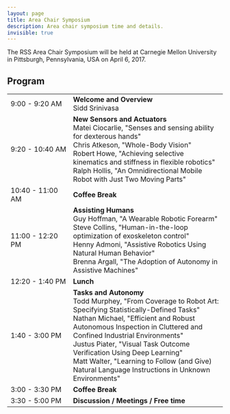 ```yaml
---
layout: page
title: Area Chair Symposium
description: Area chair symposium time and details.
invisible: true
---
```


The RSS Area Chair Symposium will be held at Carnegie Mellon University in
Pittsburgh, Pennsylvania, USA on April 6, 2017.

## Program

<table class="table">
    <tbody>
      <tr>
        <td style="width: 130px">9:00 - 9:20 AM</td>
        <td>
          <b>Welcome and Overview</b> <br/>
          Sidd Srinivasa
        </td>
      </tr>
      <tr>
        <td>9:20 - 10:40 AM</td>
        <td>
          <b>New Sensors and Actuators</b> <br/>
          Matei Ciocarlie, "Senses and sensing ability for dexterous hands" <br/>
          Chris Atkeson, "Whole-Body Vision" <br/>
          Robert Howe, "Achieving selective kinematics and stiffness in flexible robotics" <br/>
          Ralph Hollis, "An Omnidirectional Mobile Robot with Just Two Moving Parts"
        </td>
      </tr>
      <tr>
        <td>10:40 - 11:00 AM</td>
        <td>
          <b>Coffee Break</b>
        </td>
      </tr>
      <tr>
        <td>11:00 - 12:20 PM</td>
        <td>
          <b>Assisting Humans</b> <br/>
          Guy Hoffman, "A Wearable Robotic Forearm" <br/>
          Steve Collins, "Human-in-the-loop optimization of exoskeleton control" <br/>
          Henny Admoni, "Assistive Robotics Using Natural Human Behavior" <br/>
          Brenna Argall, "The Adoption of Autonomy in Assistive Machines"
        </td>
      </tr>
      <tr>
        <td>12:20 - 1:40 PM</td>
        <td>
          <b>Lunch</b>
        </td>
      </tr>
      <tr>
        <td>1:40 - 3:00 PM</td>
        <td>
          <b>Tasks and Autonomy</b> <br/>
          Todd Murphey, "From Coverage to Robot Art: Specifying Statistically-Defined Tasks" <br/>
          Nathan Michael, "Efficient and Robust Autonomous Inspection in Cluttered and Confined Industrial Environments" <br/>
          Justus Piater, "Visual Task Outcome Verification Using Deep Learning" <br/>
          Matt Walter, "Learning to Follow (and Give) Natural Language Instructions in Unknown Environments"
        </td>
      </tr>
      <tr>
        <td>3:00 - 3:30 PM</td>
        <td>
          <b>Coffee Break</b>
        </td>
      </tr>
      <tr>
        <td>3:30 - 5:00 PM</td>
        <td>
          <b>Discussion / Meetings / Free time</b>
        </td>
      </tr>
    </tbody>
</table>
